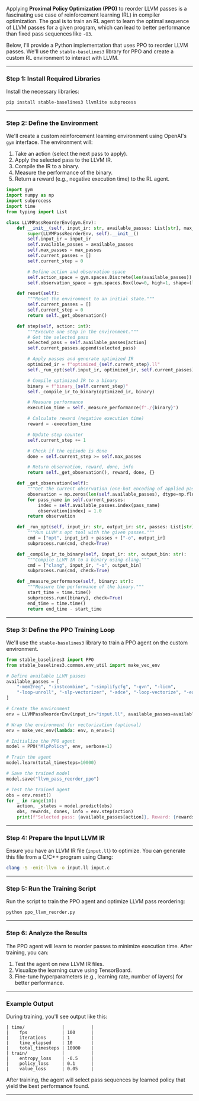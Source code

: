 Applying **Proximal Policy Optimization (PPO)** to reorder LLVM passes is a fascinating use case of reinforcement learning (RL) in compiler optimization. The goal is to train an RL agent to learn the optimal sequence of LLVM passes for a given program, which can lead to better performance than fixed pass sequences like `-O3`.

Below, I'll provide a Python implementation that uses PPO to reorder LLVM passes. We'll use the `stable-baselines3` library for PPO and create a custom RL environment to interact with LLVM.

---

### Step 1: Install Required Libraries
Install the necessary libraries:
```bash
pip install stable-baselines3 llvmlite subprocess
```

---

### Step 2: Define the Environment
We'll create a custom reinforcement learning environment using OpenAI's `gym` interface. The environment will:
1. Take an action (select the next pass to apply).
2. Apply the selected pass to the LLVM IR.
3. Compile the IR to a binary.
4. Measure the performance of the binary.
5. Return a reward (e.g., negative execution time) to the RL agent.

```python
import gym
import numpy as np
import subprocess
import time
from typing import List

class LLVMPassReorderEnv(gym.Env):
    def __init__(self, input_ir: str, available_passes: List[str], max_passes: int = 10):
        super(LLVMPassReorderEnv, self).__init__()
        self.input_ir = input_ir
        self.available_passes = available_passes
        self.max_passes = max_passes
        self.current_passes = []
        self.current_step = 0

        # Define action and observation space
        self.action_space = gym.spaces.Discrete(len(available_passes))
        self.observation_space = gym.spaces.Box(low=0, high=1, shape=(len(available_passes),), dtype=np.float32)

    def reset(self):
        """Reset the environment to an initial state."""
        self.current_passes = []
        self.current_step = 0
        return self._get_observation()

    def step(self, action: int):
        """Execute one step in the environment."""
        # Get the selected pass
        selected_pass = self.available_passes[action]
        self.current_passes.append(selected_pass)

        # Apply passes and generate optimized IR
        optimized_ir = f"optimized_{self.current_step}.ll"
        self._run_opt(self.input_ir, optimized_ir, self.current_passes)

        # Compile optimized IR to a binary
        binary = f"binary_{self.current_step}"
        self._compile_ir_to_binary(optimized_ir, binary)

        # Measure performance
        execution_time = self._measure_performance(f"./{binary}")

        # Calculate reward (negative execution time)
        reward = -execution_time

        # Update step counter
        self.current_step += 1

        # Check if the episode is done
        done = self.current_step >= self.max_passes

        # Return observation, reward, done, info
        return self._get_observation(), reward, done, {}

    def _get_observation(self):
        """Get the current observation (one-hot encoding of applied passes)."""
        observation = np.zeros(len(self.available_passes), dtype=np.float32)
        for pass_name in self.current_passes:
            index = self.available_passes.index(pass_name)
            observation[index] = 1.0
        return observation

    def _run_opt(self, input_ir: str, output_ir: str, passes: List[str]):
        """Run LLVM's opt tool with the given passes."""
        cmd = ["opt", input_ir] + passes + ["-o", output_ir]
        subprocess.run(cmd, check=True)

    def _compile_ir_to_binary(self, input_ir: str, output_bin: str):
        """Compile LLVM IR to a binary using clang."""
        cmd = ["clang", input_ir, "-o", output_bin]
        subprocess.run(cmd, check=True)

    def _measure_performance(self, binary: str):
        """Measure the performance of the binary."""
        start_time = time.time()
        subprocess.run([binary], check=True)
        end_time = time.time()
        return end_time - start_time
```

---

### Step 3: Define the PPO Training Loop
We'll use the `stable-baselines3` library to train a PPO agent on the custom environment.

```python
from stable_baselines3 import PPO
from stable_baselines3.common.env_util import make_vec_env

# Define available LLVM passes
available_passes = [
    "-mem2reg", "-instcombine", "-simplifycfg", "-gvn", "-licm",
    "-loop-unroll", "-slp-vectorizer", "-adce", "-loop-vectorize", "-early-cse"
]

# Create the environment
env = LLVMPassReorderEnv(input_ir="input.ll", available_passes=available_passes, max_passes=10)

# Wrap the environment for vectorization (optional)
env = make_vec_env(lambda: env, n_envs=1)

# Initialize the PPO agent
model = PPO("MlpPolicy", env, verbose=1)

# Train the agent
model.learn(total_timesteps=10000)

# Save the trained model
model.save("llvm_pass_reorder_ppo")

# Test the trained agent
obs = env.reset()
for _ in range(10):
    action, _states = model.predict(obs)
    obs, rewards, dones, info = env.step(action)
    print(f"Selected pass: {available_passes[action]}, Reward: {rewards}")
```

---

### Step 4: Prepare the Input LLVM IR
Ensure you have an LLVM IR file (`input.ll`) to optimize. You can generate this file from a C/C++ program using Clang:

```bash
clang -S -emit-llvm -o input.ll input.c
```

---

### Step 5: Run the Training Script
Run the script to train the PPO agent and optimize LLVM pass reordering:

```bash
python ppo_llvm_reorder.py
```

---

### Step 6: Analyze the Results
The PPO agent will learn to reorder passes to minimize execution time. After training, you can:
1. Test the agent on new LLVM IR files.
2. Visualize the learning curve using TensorBoard.
3. Fine-tune hyperparameters (e.g., learning rate, number of layers) for better performance.

---

### Example Output
During training, you'll see output like this:
```
| time/              |          |
|    fps             | 100      |
|    iterations      | 1        |
|    time_elapsed    | 10       |
|    total_timesteps | 10000    |
| train/             |          |
|    entropy_loss    | -0.5     |
|    policy_loss     | 0.1      |
|    value_loss      | 0.05     |
```

After training, the agent will select pass sequences by learned policy that yield the best performance found.

---
